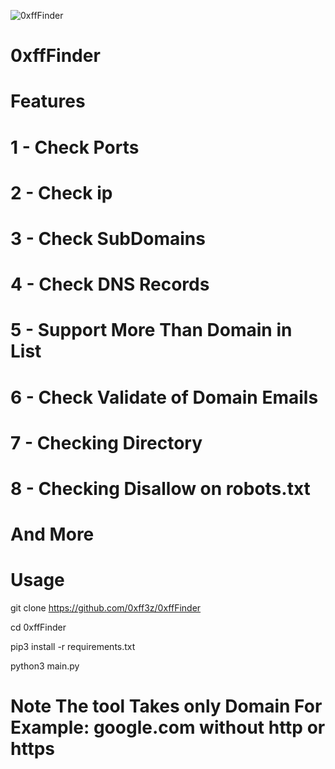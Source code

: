   ![0xffFinder](https://user-images.githubusercontent.com/25371465/147394845-4578e4d3-8801-47ba-be2b-8c472bf666fe.png)


# 0xffFinder
# Features

# 1 - Check Ports
# 2 - Check ip
# 3 - Check SubDomains
# 4 - Check DNS Records
# 5 - Support More Than Domain in List
# 6 - Check Validate of Domain Emails
# 7 - Checking Directory
# 8 - Checking Disallow on robots.txt
# And More

# Usage

git clone https://github.com/0xff3z/0xffFinder


cd 0xffFinder

pip3 install -r requirements.txt


python3 main.py


# Note The tool Takes only Domain For Example: google.com without http or https

